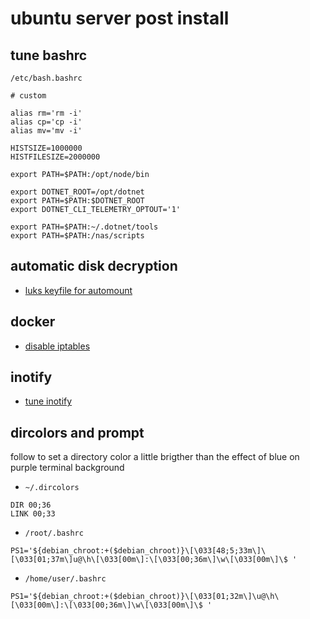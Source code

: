 # ubuntu server post install

## tune bashrc

`/etc/bash.bashrc`

```
# custom

alias rm='rm -i'
alias cp='cp -i'
alias mv='mv -i'

HISTSIZE=1000000
HISTFILESIZE=2000000

export PATH=$PATH:/opt/node/bin

export DOTNET_ROOT=/opt/dotnet
export PATH=$PATH:$DOTNET_ROOT
export DOTNET_CLI_TELEMETRY_OPTOUT='1'

export PATH=$PATH:~/.dotnet/tools
export PATH=$PATH:/nas/scripts
```

## automatic disk decryption

- [luks keyfile for automount](encrypt-disk.md#use-keyfile-for-automount)

## docker

- [disable iptables](docker-without-iptables.md)

## inotify

- [tune inotify](tune-inotify.md)

## dircolors and prompt

follow to set a directory color a little brigther than the effect of blue on purple terminal background

- `~/.dircolors`

```
DIR 00;36
LINK 00;33
```

- `/root/.bashrc`

```
PS1='${debian_chroot:+($debian_chroot)}\[\033[48;5;33m\]\[\033[01;37m\]u@\h\[\033[00m\]:\[\033[00;36m\]\w\[\033[00m\]\$ '
```

- `/home/user/.bashrc`

```
PS1='${debian_chroot:+($debian_chroot)}\[\033[01;32m\]\u@\h\[\033[00m\]:\[\033[00;36m\]\w\[\033[00m\]\$ '
```
